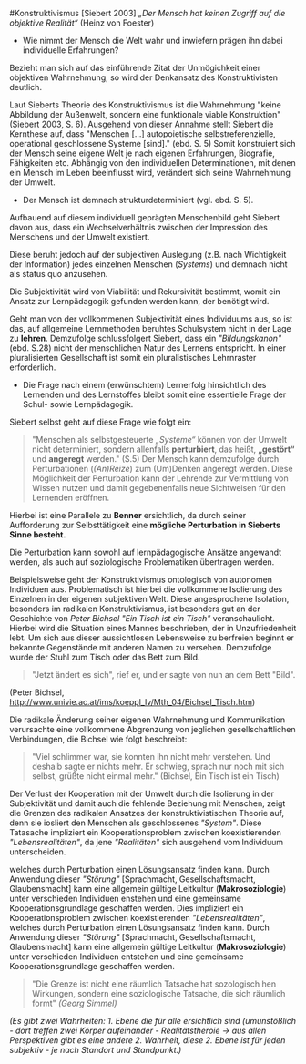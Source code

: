 #Konstruktivismus [Siebert 2003]
*„Der Mensch hat keinen Zugriff auf
die objektive Realität“* (Heinz von Foester)

- Wie nimmt der Mensch die Welt wahr und inwiefern prägen ihn dabei individuelle Erfahrungen?
<!-- TODO: Einbindung der Frage in den Text -->

Bezieht man sich auf das einführende Zitat der Unmögichkeit einer objektiven Wahrnehmung, so wird der Denkansatz des Konstruktivisten deutlich.

Laut Sieberts Theorie des Konstruktivismus ist die Wahrnehmung "keine Abbildung der Außenwelt, sondern eine funktionale viable Konstruktion" (Siebert 2003, S. 6).
Ausgehend von dieser Annahme stellt Siebert die Kernthese auf, dass "Menschen [...] autopoietische
selbstreferenzielle, operational geschlossene Systeme [sind]." (ebd. S. 5)
Somit konstruiert sich der Mensch seine eigene Welt je nach eigenen Erfahrungen, Biografie, Fähigkeiten etc.
Abhängig von den individuellen Determinationen, mit denen ein Mensch im Leben beeinflusst wird, verändert sich seine Wahrnehmung der Umwelt.
<!-- TODO: Determination beeinflussen? Ausdruck  -->
- Der Mensch ist demnach strukturdeterminiert (vgl. ebd. S. 5).


Aufbauend auf diesem individuell geprägten Menschenbild geht Siebert davon aus, dass ein Wechselverhältnis zwischen der Impression des Menschens und der Umwelt existiert.
<!-- TODO: Impression? Ausdruck -->
Diese beruht jedoch auf der subjektiven Auslegung (z.B. nach Wichtigkeit der Information) jedes einzelnen Menschen (*Systems*) und demnach nicht als status quo anzusehen.

Die Subjektivität wird von Viabilität und Rekursivität bestimmt, womit ein Ansatz zur Lernpädagogik gefunden werden kann, der benötigt wird.
<!-- TODO: Lerntheorie! und Subjektivität ändern -->
Geht man von der vollkommenen Subjektivität eines Individuums aus, so ist das, auf allgemeine Lernmethoden beruhtes Schulsystem nicht in der Lage zu **lehren**.
Demzufolge schlussfolgert Siebert, dass ein *"Bildungskanon"* (ebd. S.28) nicht der menschlichen Natur des Lernens entspricht.
In einer pluralisierten Gesellschaft ist somit ein pluralistisches Lehrnraster erforderlich.
<!-- TODO: Lehrnraster?  -->
- Die Frage nach einem (erwünschtem) Lernerfolg hinsichtlich des Lernenden und des Lernstoffes bleibt somit eine essentielle Frage der Schul- sowie Lernpädagogik.
<!-- TODO: Verstehe, was du meinst, aber findest du noch eine klarere Formulierung? -->

Siebert selbst geht auf diese Frage wie folgt ein:
>"Menschen als selbstgesteuerte *„Systeme“* können von der Umwelt nicht determiniert, sondern allenfalls **perturbiert**, das heißt, **„gestört“** und **angeregt** werden." (S.5)
Der Mensch kann demzufolge durch Perturbationen (*(An)Reize*) zum (Um)Denken angeregt werden.
Diese Möglichkeit der Perturbation kann der Lehrende zur Vermittlung von Wissen nutzen und damit gegebenenfalls neue Sichtweisen für den Lernenden eröffnen.

Hierbei ist eine Parallele zu **Benner** ersichtlich, da durch seiner Aufforderung zur Selbsttätigkeit eine **mögliche Perturbation in Sieberts Sinne besteht.**
<!-- TODO: etwas vorsichtiger formulieren (Vermutung) -->

Die Perturbation kann sowohl auf lernpädagogische Ansätze angewandt werden, als auch auf soziologische Problematiken übertragen werden.
<!-- lerntheoretische -->
Beispielsweise geht der Konstruktivismus ontologisch von autonomen Individuen aus.
Problematisch ist hierbei die vollkommene Isolierung des Einzelnen in der eigenen subjektiven Welt.
Diese angesprochene Isolation, besonders im radikalen Konstruktivismus, ist besonders gut an der Geschichte von *Peter Bichsel* *"Ein Tisch ist ein Tisch"* veranschaulicht.
Hierbei wird die Situation eines Mannes beschrieben, der in Unzufriedenheit lebt.
Um sich aus dieser aussichtlosen Lebensweise zu berfreien beginnt er bekannte Gegenstände mit anderen Namen zu versehen. Demzufolge wurde der Stuhl zum Tisch oder das Bett zum Bild.
> "Jetzt ändert es sich", rief er, und er sagte von nun an dem Bett "Bild".
>
(Peter Bichsel, http://www.univie.ac.at/ims/koeppl_lv/Mth_04/Bichsel_Tisch.htm)

Die radikale Änderung seiner eigenen Wahrnehmung und Kommunikation verursachte eine vollkommene Abgrenzung von jeglichen gesellschaftlichen Verbindungen, die Bichsel wie folgt beschreibt:

>"Viel schlimmer war, sie konnten ihn nicht mehr verstehen. Und deshalb sagte er nichts mehr. Er schwieg, sprach nur noch mit sich selbst, grüßte nicht einmal mehr." (Bichsel, Ein Tisch ist ein Tisch)

Der Verlust der Kooperation mit der Umwelt durch die Isolierung in der Subjektivität und damit auch die fehlende Beziehung mit Menschen, zeigt die Grenzen des radikalen Ansatzes der konstruktivistischen Theorie auf, denn sie iosliert den Menschen als geschlossenes *"System"*.
Diese Tatasache impliziert ein Kooperationsproblem zwischen koexistierenden *"Lebensrealitäten"*, da jene *"Realitäten"* sich ausgehend vom Individuum unterscheiden.

 welches durch Perturbation einen Lösungsansatz finden kann.
Durch Anwendung dieser *"Störung"* [Sprachmacht, Gesellschaftsmacht, Glaubensmacht] kann eine allgemein gültige Leitkultur (**Makrosoziologie**) unter verschieden Individuen enstehen und eine gemeinsame Kooperationsgrundlage geschaffen werden.
Dies impliziert ein Kooperationsproblem zwischen koexistierenden *"Lebensrealitäten"*, welches durch Perturbation einen Lösungsansatz finden kann.
Durch Anwendung dieser *"Störung"* [Sprachmacht, Gesellschaftsmacht, Glaubensmacht] kann eine allgemein gültige Leitkultur (**Makrosoziologie**) unter verschieden Individuen entstehen und eine gemeinsame Kooperationsgrundlage geschaffen werden.

<!-- TODO: Es ist schwierig, weil wir über den SoWi-Teil keinen Text haben, aber falls der Teil in die Doku kommen soll, muss hier noch etwas nachgearbeitet werden. -->

> "Die Grenze ist nicht eine räumlich Tatsache hat sozologisch hen Wirkungen, sondern eine soziologische Tatsache, die sich räumlich formt"
*(Georg Simmel)*


*(Es gibt zwei Wahrheiten: 1. Ebene die für alle ersichtlich sind (umunstößlich - dort treffen zwei Körper aufeinander - Realitätstheroie -> aus allen Perspektiven gibt es eine andere 2. Wahrheit, diese 2. Ebene ist für jeden subjektiv - je nach Standort und Standpunkt.)*
<!-- TODO: S. 29; S. 187 nachschauen, Beobachtung 2. Ordnung im Siebert-Text nachschauen, ob dazu e -->
